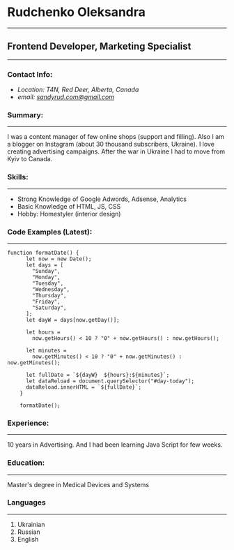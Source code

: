 # Rudchenko Oleksandra
***
## Frontend Developer, Marketing Specialist

***
### Contact Info:
- *Location: T4N, Red Deer, Alberta, Canada*
- *email: sandyrud.com@gmail.com*

### Summary:
***
I was a content manager of few online shops (support and filling). Also I am a blogger on Instagram (about 30 thousand subscribers, Ukraine). I love creating advertising campaigns. After the war in Ukraine I had to move from Kyiv to Canada. 

### Skills:
***
- Strong Knowledge of Google Adwords, Adsense, Analytics
- Basic Knowledge of HTML, JS, CSS
- Hobby: Homestyler (interior design)

### Code Examples (Latest):
***
    function formatDate() {
          let now = new Date();
          let days = [
            "Sunday",
            "Monday",
            "Tuesday",
            "Wednesday",
            "Thursday",
            "Friday",
            "Saturday",
          ];
          let dayW = days[now.getDay()];

          let hours =
            now.getHours() < 10 ? "0" + now.getHours() : now.getHours();

          let minutes =
            now.getMinutes() < 10 ? "0" + now.getMinutes() : now.getMinutes();

          let fullDate = `${dayW}  ${hours}:${minutes}`;
          let dataReload = document.querySelector("#day-today");
          dataReload.innerHTML = `${fullDate}`;
        }

        formatDate();

### Experience:
***
10 years in Advertising. And I had been learning Java Script for few weeks.

### Education:
***
Master's degree in Medical Devices and Systems

### Languages
***
1. Ukrainian
2. Russian
3. English
